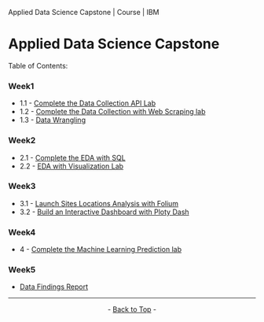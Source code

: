 <span id="top">Applied Data Science Capstone | Course | IBM</span>

# Applied Data Science Capstone

<!-- TABLE OF CONTENTS -->
Table of Contents:

### Week1
- 1.1 - [Complete the Data Collection API Lab](https://github.com/wy-chan/Applied-Data-Science-Capstone/blob/main/Week1_1_Complete%20the%20Data%20Collection%20API%20Lab.ipynb)
- 1.2 - [Complete the Data Collection with Web Scraping lab](https://github.com/wy-chan/Applied-Data-Science-Capstone/blob/main/Week1_2_Complete%20the%20Data%20Collection%20with%20Web%20Scraping%20lab.ipynb)
- 1.3 - [Data Wrangling](https://github.com/wy-chan/Applied-Data-Science-Capstone/blob/main/Week1_3_Data%20Wrangling.ipynb)

### Week2
- 2.1 - [Complete the EDA with SQL](https://github.com/wy-chan/Applied-Data-Science-Capstone/blob/main/Week2_1_Complete%20the%20EDA%20with%20SQL.ipynb)
- 2.2 - [EDA with Visualization Lab](https://github.com/wy-chan/Applied-Data-Science-Capstone/blob/main/Week2_2_EDA%20with%20Visualization%20Lab.jupyterlite.ipynb)

### Week3
- 3.1 - [Launch Sites Locations Analysis with Folium](https://github.com/wy-chan/Applied-Data-Science-Capstone/blob/main/Week3_1_Launch%20Sites%20Locations%20Analysis%20with%20Folium.jupyterlite.ipynb)
- 3.2 - [Build an Interactive Dashboard with Ploty Dash](https://github.com/wy-chan/Applied-Data-Science-Capstone/tree/main/Week3_2_Build%20an%20Interactive%20Dashboard%20with%20Ploty%20Dash)
  
### Week4
- 4 - [Complete the Machine Learning Prediction lab](https://github.com/wy-chan/Applied-Data-Science-Capstone/blob/main/Week_4_Complete%20the%20Machine%20Learning%20Prediction%20lab.jupyterlite.ipynb)
  
### Week5
- [Data Findings Report]()
  
---

<p align="center"> - <a href='#top'>Back to Top</a> - </p>

